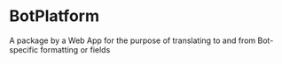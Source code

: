 # BotPlatform
A package by a Web App for the purpose of translating to and from Bot-specific formatting or fields